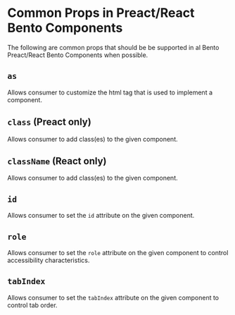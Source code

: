 # Common Props in Preact/React Bento Components

The following are common props that should be be supported in al Bento Preact/React Bento Components when possible.

## `as`

Allows consumer to customize the html tag that is used to implement a component.

## `class` (Preact only)

Allows consumer to add class(es) to the given component.

## `className` (React only)

Allows consumer to add class(es) to the given component.

## `id`

Allows consumer to set the `id` attribute on the given component.

## `role`

Allows consumer to set the `role` attribute on the given component to control accessibility characteristics.

## `tabIndex`

Allows consumer to set the `tabIndex` attribute on the given component to control tab order.
